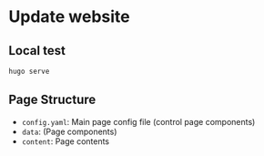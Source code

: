 # Update website

## Local test

```bash
hugo serve
```

## Page Structure

- `config.yaml`: Main page config file (control page components)
- `data`: (Page components)
- `content`: Page contents
